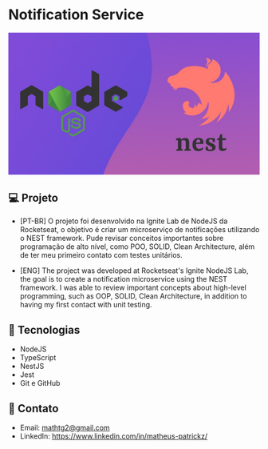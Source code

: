 # Notification Service

![preview](./node-nest.jpeg)

## 💻 Projeto

- [PT-BR]
O projeto foi desenvolvido na Ignite Lab de NodeJS da Rocketseat, o objetivo é criar um microserviço de notificações utilizando o NEST framework.
Pude revisar conceitos importantes sobre programação de alto nível, como POO, SOLID, Clean Architecture, além de ter meu primeiro contato com testes unitários.

- [ENG]
The project was developed at Rocketseat's Ignite NodeJS Lab, the goal is to create a notification microservice using the NEST framework.
I was able to review important concepts about high-level programming, such as OOP, SOLID, Clean Architecture, in addition to having my first contact with unit testing.

## 🚀 Tecnologias

- NodeJS
- TypeScript
- NestJS
- Jest 
- Git e GitHub

## 📧 Contato

- Email: mathtg2@gmail.com
- LinkedIn: https://www.linkedin.com/in/matheus-patrickz/

